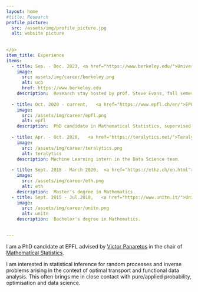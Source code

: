 ```yaml
---
layout: home
#title: Research
profile_picture:
  src: /assets/img/profile_picture.jpg
  alt: website picture
 
 
</p>
item_title: Experience
items:
  - title: Sep. - Dec. 2023, <a href="https://www.berkeley.edu/">University of California Berkeley</a> (US)
    image:
      src: assets/img/career/berkeley.png
      alt: ucb
      href: https://www.berkeley.edu
    description:  Research stay hosted by prof. Steve Evans, fall semester.
    
  - title: Oct. 2020 - current,   <a href="https://www.epfl.ch/en/">EPFL</a> (Lausanne, CH)
    image:
      src: /assets/img/career/epfl.png
      alt: epfl
    description:  PhD candidate in Mathematical Statistics, supervised by prof. Victor Panaretos.
    
  - title: Apr. - Oct. 2020,   <a href="https://teralytics.net/">Teralytics AG</a> (Zürich, CH)
    image:
      src: /assets/img/career/teralytics.png
      alt: teralytics
    description: Machine Learning intern in the Data Science team.
    
  - title: Sept. 2018 - March 2020,  <a href="https://ethz.ch/en.html">ETH</a> (Zürich, CH)
    image:
      src: /assets/img/career/eth.png
      alt: eth
    description:  Master's degree in Mathematics.
  - title: Sept. 2015 - Jul.2018,   <a href="https://www.unitn.it/">Università degli Studi di Trento</a> (IT)
    image:
      src: /assets/img/career/unitn.png
      alt: unitn
    description:  Bachelor's degree in Mathematics.

    
---
```


<p>
  I am a PhD candidate at EPFL advised by <a href="https://people.epfl.ch/victor.panaretos">Victor Panaretos</a> in the chair of <a href="https://www.epfl.ch/labs/smat/">Mathematical Statistics</a>.
<p>
    
<p>
I am interested in statistical inference for random processes and inverse problems arising in the context of optimal transport and functional data analysis. 
This often brings me in close contact with pure/applied probability, optimisation and data science.
</p>

<!--
<p>
<a href="https://drive.google.com/file/d/1_PYzH8-wOuT78wAKTPdkZmi2g8Ji8mOA/view">Full CV.</a>
</p>
-->

<!-- <br/><br/>
  
  
<p>
  <h4>My research interests</h4>
<p> -->
  






